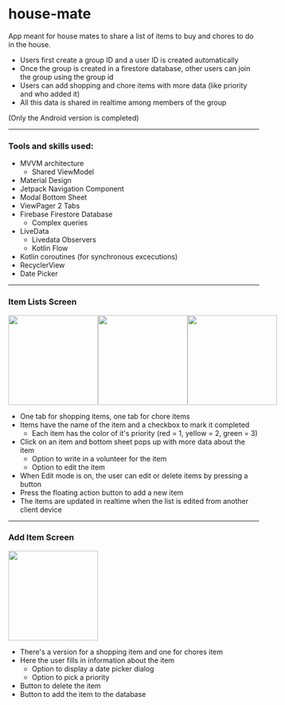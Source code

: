 # house-mate

App meant for house mates to share a list of items to buy and chores to do in the house.

- Users first create a group ID and a user ID is created automatically
- Once the group is created in a firestore database, other users can join the group using the group id
- Users can add shopping and chore items with more data (like priority and who added it)
- All this data is shared in realtime among members of the group

(Only the Android version is completed)

---

### Tools and skills used:

- MVVM architecture
  - Shared ViewModel
- Material Design
- Jetpack Navigation Component
- Modal Bottom Sheet
- ViewPager 2 Tabs
- Firebase Firestore Database
  - Complex queries
- LiveData
  - Livedata Observers
  - Kotlin Flow
- Kotlin coroutines (for synchronous excecutions)
- RecyclerView
- Date Picker

---

### Item Lists Screen

<p align="left" style="display:flex">
  <img align="center" width=180 src="https://user-images.githubusercontent.com/79296181/189297482-6a518c9f-1dbd-4ee7-bbf0-0159ad3a1f1d.gif" />
  <img align="center" width=180 src="https://user-images.githubusercontent.com/79296181/189297487-f454fa5a-63b0-46c1-b7fa-4deadfa180ac.gif" />
  <img align="center" width=180 src="https://user-images.githubusercontent.com/79296181/189297379-eb1da789-8d7c-4d07-b2dd-2989f46c2b37.jpg" />
</p>

- One tab for shopping items, one tab for chore items
- Items have the name of the item and a checkbox to mark it completed
  - Each item has the color of it's priority (red = 1, yellow = 2, green = 3)
- Click on an item and bottom sheet pops up with more data about the item
  - Option to write in a volunteer for the item
  - Option to edit the item
- When Edit mode is on, the user can edit or delete items by pressing a button
- Press the floating action button to add a new item
- The items are updated in realtime when the list is edited from another client device

---

### Add Item Screen

<img align="center" width=180 src="https://user-images.githubusercontent.com/79296181/189297433-98994e06-5426-4410-aec1-5b13803b1b68.gif" />

- There's a version for a shopping item and one for chores item
- Here the user fills in information about the item
  - Option to display a date picker dialog
  - Option to pick a priority
- Button to delete the item
- Button to add the item to the database

